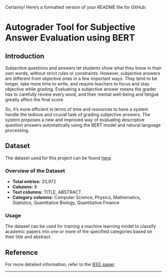 Certainly! Here’s a formatted version of your README file for GitHub:

# Autograder Tool for Subjective Answer Evaluation using BERT

## Introduction
Subjective questions and answers let students show what they know in their own words, without strict rules or constraints. However, subjective answers are different from objective ones in a few important ways. They tend to be longer, take more time to write, and require teachers to focus and stay objective while grading. Evaluating a subjective answer means the grader has to carefully review every word, and their mental well-being and fatigue greatly affect the final score.

So, it’s more efficient in terms of time and resources to have a system handle the tedious and crucial task of grading subjective answers. The system proposes a new and improved way of evaluating descriptive question answers automatically using the BERT model and natural language processing.

## Dataset
The dataset used for this project can be found [here](https://www.kaggle.com/datasets/vin1234/janatahack-independence-day-2020-ml-hackathon?resource=download).

### Overview of the Dataset
- **Total entries:** 20,972
- **Columns:** 9
- **Text columns:** TITLE, ABSTRACT
- **Category columns:** Computer Science, Physics, Mathematics, Statistics, Quantitative Biology, Quantitative Finance

### Usage
The dataset can be used for training a machine learning model to classify academic papers into one or more of the specified categories based on their title and abstract.

## Reference
For more detailed information, refer to the [IEEE paper](https://ieeexplore.ieee.org/document/9627669).

---

